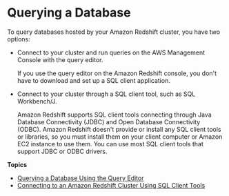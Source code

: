 # Querying a Database<a name="query-databases"></a>

To query databases hosted by your Amazon Redshift cluster, you have two options:
+ Connect to your cluster and run queries on the AWS Management Console with the query editor\. 

  If you use the query editor on the Amazon Redshift console, you don't have to download and set up a SQL client application\. 
+ Connect to your cluster through a SQL client tool, such as SQL Workbench/J\. 

  Amazon Redshift supports SQL client tools connecting through Java Database Connectivity \(JDBC\) and Open Database Connectivity \(ODBC\)\. Amazon Redshift doesn't provide or install any SQL client tools or libraries, so you must install them on your client computer or Amazon EC2 instance to use them\. You can use most SQL client tools that support JDBC or ODBC drivers\.

**Topics**
+ [Querying a Database Using the Query Editor](query-editor.md)
+ [Connecting to an Amazon Redshift Cluster Using SQL Client Tools](connecting-to-cluster.md)